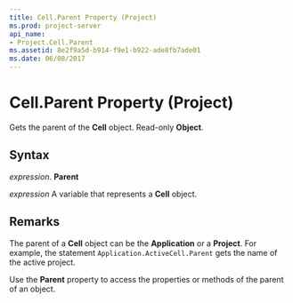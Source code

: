 ```yaml
---
title: Cell.Parent Property (Project)
ms.prod: project-server
api_name:
- Project.Cell.Parent
ms.assetid: 8e2f9a5d-b914-f9e1-b922-ade8fb7ade01
ms.date: 06/08/2017
---
```



# Cell.Parent Property (Project)

Gets the parent of the **Cell** object. Read-only **Object**.


## Syntax

 _expression_. **Parent**

 _expression_ A variable that represents a **Cell** object.


## Remarks

The parent of a **Cell** object can be the **Application** or a **Project**. For example, the statement `Application.ActiveCell.Parent` gets the name of the active project.

Use the **Parent** property to access the properties or methods of the parent of an object.


